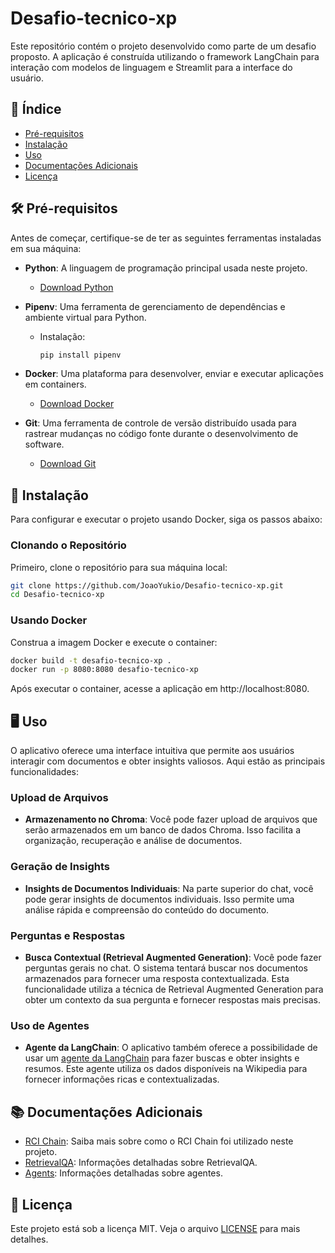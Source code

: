 # Desafio-tecnico-xp

Este repositório contém o projeto desenvolvido como parte de um desafio proposto. A aplicação é construída utilizando o framework LangChain para interação com modelos de linguagem e Streamlit para a interface do usuário.

## 📌 Índice

-   [Pré-requisitos](#-pré-requisitos)
-   [Instalação](#-instalação)
-   [Uso](#-uso)
-   [Documentações Adicionais](#-documentações-adicionais)
-   [Licença](#-licença)

## 🛠 Pré-requisitos

Antes de começar, certifique-se de ter as seguintes ferramentas instaladas em sua máquina:

-   **Python**: A linguagem de programação principal usada neste projeto.

    -   [Download Python](https://www.python.org/downloads/)

-   **Pipenv**: Uma ferramenta de gerenciamento de dependências e ambiente virtual para Python.

    -   Instalação:
        ```bash
        pip install pipenv
        ```

-   **Docker**: Uma plataforma para desenvolver, enviar e executar aplicações em containers.

    -   [Download Docker](https://www.docker.com/products/docker-desktop)

-   **Git**: Uma ferramenta de controle de versão distribuído usada para rastrear mudanças no código fonte durante o desenvolvimento de software.
    -   [Download Git](https://git-scm.com/downloads)

## 🚀 Instalação

Para configurar e executar o projeto usando Docker, siga os passos abaixo:

### Clonando o Repositório

Primeiro, clone o repositório para sua máquina local:

```bash
git clone https://github.com/JoaoYukio/Desafio-tecnico-xp.git
cd Desafio-tecnico-xp
```

### Usando Docker

Construa a imagem Docker e execute o container:

```bash
docker build -t desafio-tecnico-xp .
docker run -p 8080:8080 desafio-tecnico-xp
```

Após executar o container, acesse a aplicação em http://localhost:8080.

## 🖥 Uso

O aplicativo oferece uma interface intuitiva que permite aos usuários interagir com documentos e obter insights valiosos. Aqui estão as principais funcionalidades:

### Upload de Arquivos

-   **Armazenamento no Chroma**: Você pode fazer upload de arquivos que serão armazenados em um banco de dados Chroma. Isso facilita a organização, recuperação e análise de documentos.

### Geração de Insights

-   **Insights de Documentos Individuais**: Na parte superior do chat, você pode gerar insights de documentos individuais. Isso permite uma análise rápida e compreensão do conteúdo do documento.

### Perguntas e Respostas

-   **Busca Contextual (Retrieval Augmented Generation)**: Você pode fazer perguntas gerais no chat. O sistema tentará buscar nos documentos armazenados para fornecer uma resposta contextualizada. Esta funcionalidade utiliza a técnica de Retrieval Augmented Generation para obter um contexto da sua pergunta e fornecer respostas mais precisas.

### Uso de Agentes

-   **Agente da LangChain**: O aplicativo também oferece a possibilidade de usar um [agente da LangChain](https://docs.langchain.com/docs/components/agents/) para fazer buscas e obter insights e resumos. Este agente utiliza os dados disponíveis na Wikipedia para fornecer informações ricas e contextualizadas.

## 📚 Documentações Adicionais

-   [RCI Chain](./docs/rci_chain.md): Saiba mais sobre como o RCI Chain foi utilizado neste projeto.
-   [RetrievalQA](./docs/RetrievalQA.md): Informações detalhadas sobre RetrievalQA.
-   [Agents](./docs/agents.md): Informações detalhadas sobre agentes.

## 📜 Licença

Este projeto está sob a licença MIT. Veja o arquivo [LICENSE](LICENSE) para mais detalhes.
